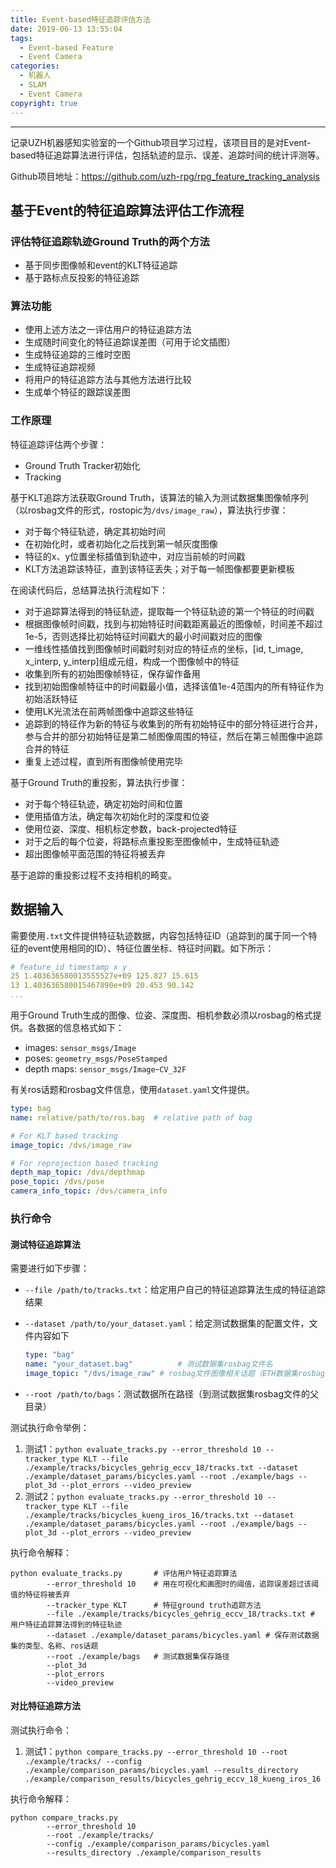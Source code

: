 ```yaml
---
title: Event-based特征追踪评估方法
date: 2019-06-13 13:55:04
tags:
  - Event-based Feature
  - Event Camera
categories: 
  - 机器人
  - SLAM
  - Event Camera
copyright: true
---
```

---

记录UZH机器感知实验室的一个Github项目学习过程，该项目目的是对Event-based特征追踪算法进行评估，包括轨迹的显示、误差、追踪时间的统计评测等。
<!--more--->

Github项目地址：https://github.com/uzh-rpg/rpg_feature_tracking_analysis

## 基于Event的特征追踪算法评估工作流程

### 评估特征追踪轨迹Ground Truth的两个方法

- 基于同步图像帧和event的KLT特征追踪
- 基于路标点反投影的特征追踪

### 算法功能

- 使用上述方法之一评估用户的特征追踪方法
- 生成随时间变化的特征追踪误差图（可用于论文插图）
- 生成特征追踪的三维时空图
- 生成特征追踪视频
- 将用户的特征追踪方法与其他方法进行比较
- 生成单个特征的跟踪误差图

### 工作原理

特征追踪评估两个步骤：

- Ground Truth Tracker初始化
- Tracking

基于KLT追踪方法获取Ground Truth，该算法的输入为测试数据集图像帧序列（以rosbag文件的形式，rostopic为`/dvs/image_raw`），算法执行步骤：

- 对于每个特征轨迹，确定其初始时间
- 在初始化时，或者初始化之后找到第一帧灰度图像
- 特征的x、y位置坐标插值到轨迹中，对应当前帧的时间戳
- KLT方法追踪该特征，直到该特征丢失；对于每一帧图像都要更新模板

在阅读代码后，总结算法执行流程如下：

 - 对于追踪算法得到的特征轨迹，提取每一个特征轨迹的第一个特征的时间戳
 - 根据图像帧时间戳，找到与初始特征时间戳距离最近的图像帧，时间差不超过1e-5，否则选择比初始特征时间戳大的最小时间戳对应的图像
 - 一维线性插值找到图像帧时间戳时刻对应的特征点的坐标，[id, t_image, x_interp, y_interp]组成元组，构成一个图像帧中的特征
 - 收集到所有的初始图像帧特征，保存留作备用
 - 找到初始图像帧特征中的时间戳最小值，选择该值1e-4范围内的所有特征作为初始活跃特征
 - 使用LK光流法在前两帧图像中追踪这些特征
 - 追踪到的特征作为新的特征与收集到的所有初始特征中的部分特征进行合并，参与合并的部分初始特征是第二帧图像周围的特征，然后在第三帧图像中追踪合并的特征
 - 重复上述过程，直到所有图像帧使用完毕

基于Ground Truth的重投影，算法执行步骤：

- 对于每个特征轨迹，确定初始时间和位置
- 使用插值方法，确定每次初始化时的深度和位姿
- 使用位姿、深度、相机标定参数，back-projected特征
- 对于之后的每个位姿，将路标点重投影至图像帧中，生成特征轨迹
- 超出图像帧平面范围的特征将被丢弃

基于追踪的重投影过程不支持相机的畸变。

## 数据输入

需要使用`.txt`文件提供特征轨迹数据，内容包括特征ID（追踪到的属于同一个特征的event使用相同的ID）、特征位置坐标、特征时间戳。如下所示：

```yaml
# feature_id timestamp x y
25 1.403636580013555527e+09 125.827 15.615 
13 1.403636580015467890e+09 20.453 90.142 
...
```

用于Ground Truth生成的图像、位姿、深度图、相机参数必须以rosbag的格式提供。各数据的信息格式如下：

- images: `sensor_msgs/Image`
- poses: `geometry_msgs/PoseStamped`
- depth maps: `sensor_msgs/Image`-`CV_32F`

有关ros话题和rosbag文件信息，使用`dataset.yaml`文件提供。

```yaml
type: bag
name: relative/path/to/ros.bag  # relative path of bag

# For KLT based tracking 
image_topic: /dvs/image_raw  

# For reprojection based tracking
depth_map_topic: /dvs/depthmap
pose_topic: /dvs/pose
camera_info_topic: /dvs/camera_info
```

### 执行命令

#### 测试特征追踪算法

需要进行如下步骤：

- `--file /path/to/tracks.txt`：给定用户自己的特征追踪算法生成的特征追踪结果

- `--dataset /path/to/your_dataset.yaml`：给定测试数据集的配置文件，文件内容如下

  ```yaml
  type: "bag"
  name: "your_dataset.bag"  		# 测试数据集rosbag文件名
  image_topic: "/dvs/image_raw"	# rosbag文件图像相关话题（ETH数据集rosbag图像话题都是这个）
  ```

- `--root /path/to/bags`：测试数据所在路径（到测试数据集rosbag文件的父目录）

测试执行命令举例：

1. 测试1：`python evaluate_tracks.py --error_threshold 10 --tracker_type KLT --file ./example/tracks/bicycles_gehrig_eccv_18/tracks.txt --dataset ./example/dataset_params/bicycles.yaml --root ./example/bags --plot_3d --plot_errors --video_preview`
2. 测试2：`python evaluate_tracks.py --error_threshold 10 --tracker_type KLT --file ./example/tracks/bicycles_kueng_iros_16/tracks.txt --dataset ./example/dataset_params/bicycles.yaml --root ./example/bags --plot_3d --plot_errors --video_preview`

执行命令解释：

```shell
python evaluate_tracks.py 		# 评估用户特征追踪算法
		--error_threshold 10 	# 用在可视化和画图时的阈值，追踪误差超过该阈值的特征将被丢弃
		--tracker_type KLT 		# 特征ground truth追踪方法
		--file ./example/tracks/bicycles_gehrig_eccv_18/tracks.txt # 用户特征追踪算法得到的特征轨迹
		--dataset ./example/dataset_params/bicycles.yaml # 保存测试数据集的类型、名称、ros话题
		--root ./example/bags 	# 测试数据集保存路径
		--plot_3d 
		--plot_errors 
		--video_preview
```

#### 对比特征追踪方法

测试执行命令：

1. 测试1：`python compare_tracks.py --error_threshold 10 --root ./example/tracks/ --config ./example/comparison_params/bicycles.yaml --results_directory ./example/comparison_results/bicycles_gehrig_eccv_18_kueng_iros_16`

执行命令解释：

```shell
python compare_tracks.py 
		--error_threshold 10 
		--root ./example/tracks/ 
		--config ./example/comparison_params/bicycles.yaml 
		--results_directory ./example/comparison_results
```
